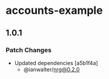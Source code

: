 # accounts-example

## 1.0.1
### Patch Changes

- Updated dependencies [a5b1f4a]
  - @ianwalter/nrg@0.2.0
